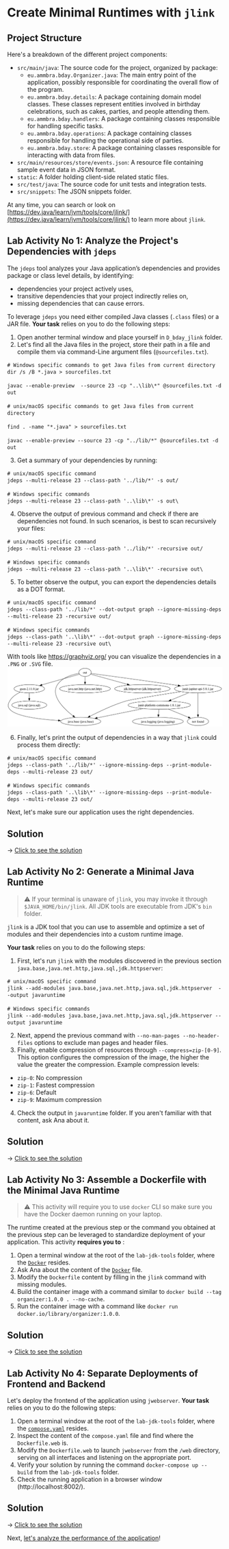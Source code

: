 # Create Minimal Runtimes with `jlink`

## Project Structure

Here's a breakdown of the different project components:

* `src/main/java`: The source code for the project, organized by package:
    * `eu.ammbra.bday.Organizer.java`: The main entry point of the application, possibly responsible for coordinating the overall flow of the program.
    * `eu.ammbra.bday.details`: A package containing domain model classes. These classes represent entities involved in birthday celebrations, such as cakes, parties, and people attending them.
    * `eu.ammbra.bday.handlers`: A package containing classes responsible for handling specific tasks. 
    * `eu.ammbra.bday.operations`: A package containing classes responsible for handling the operational side of parties.
    * `eu.ammbra.bday.store`: A package containing classes responsible for interacting with data from files.
* `src/main/resources/store/events.json`: A resource file containing sample event data in JSON format.
* `static`: A folder holding client-side related static files.
* `src/test/java`: The source code for unit tests and integration tests.
* `src/snippets`: The JSON snippets folder.

At any time, you can search or look on [https://dev.java/learn/jvm/tools/core/jlink/](https://dev.java/learn/jvm/tools/core/jlink/) to learn more about `jlink`.

## **Lab Activity No 1**: Analyze the Project's Dependencies with `jdeps`

The `jdeps` tool analyzes your Java application’s dependencies and provides package or class level details, by identifying:

* dependencies your project actively uses, 
* transitive dependencies that your project indirectly relies on, 
* missing dependencies that can cause errors.

To leverage `jdeps` you need either compiled Java classes (`.class` files) or a JAR file. **Your task** relies on you to do the following steps:

1. Open another terminal window and place yourself in `D_bday_jlink` folder.
2. Let's find all the Java files in the project, store their path in a file and compile them via command-Line argument files (`@sourcefiles.txt`).

```shell
# Windows specific commands to get Java files from current directory
dir /s /B *.java > sourcefiles.txt

javac --enable-preview  --source 23 -cp "..\lib\*" @sourcefiles.txt -d out

# unix/macOS specific commands to get Java files from current directory

find . -name "*.java" > sourcefiles.txt

javac --enable-preview --source 23 -cp "../lib/*" @sourcefiles.txt -d out
```
3. Get a summary of your dependencies by running:

```shell
# unix/macOS specific command
jdeps --multi-release 23 --class-path '../lib/*' -s out/

# Windows specific commands
jdeps --multi-release 23 --class-path '..\lib\*' -s out\
```
4. Observe the output of previous command and check if there are dependencies not found. In such scenarios, is best to scan recursively your files:

```shell
# unix/macOS specific command
jdeps --multi-release 23 --class-path '../lib/*' -recursive out/

# Windows specific commands
jdeps --multi-release 23 --class-path '..\lib\*' -recursive out\
```
5. To better observe the output, you can export the dependencies details as a DOT format.

```shell
# unix/macOS specific command
jdeps --class-path '../lib/*' --dot-output graph --ignore-missing-deps --multi-release 23 -recursive out/

# Windows specific commands
jdeps --class-path '..\lib\*' --dot-output graph --ignore-missing-deps --multi-release 23 -recursive out\
```
With tools like https://graphviz.org/ you can visualize the dependencies in a `.PNG` or `.SVG` file.
![](summary.png)

6. Finally, let's print the output of dependencies in a way that `jlink` could process them directly:

```shell
# unix/macOS specific command
jdeps --class-path '../lib/*' --ignore-missing-deps --print-module-deps --multi-release 23 out/

# Windows specific commands
jdeps --class-path '..\lib\*' --ignore-missing-deps --print-module-deps --multi-release 23 out/
```

Next, let's make sure our application uses the right dependencies.

## Solution

&rarr; [Click to see the solution](SOLUTION.md#lab-activity-no-1-analyze-the-projects-dependencies-with-jdeps)

## **Lab Activity No 2**: Generate a Minimal Java Runtime

> ⚠️ If your terminal is unaware of `jlink`, you may invoke it through `$JAVA_HOME/bin/jlink`. All JDK tools are executable from JDK's `bin` folder.

`jlink` is a JDK tool that you can use to assemble and optimize a set of modules and their dependencies into a custom runtime image.

**Your task** relies on you to do the following steps:

1. First, let's run `jlink` with the modules discovered in the previous section `java.base,java.net.http,java.sql,jdk.httpserver`:

```shell
# unix/macOS specific command
jlink --add-modules java.base,java.net.http,java.sql,jdk.httpserver  --output javaruntime

# Windows specific commands
jlink --add-modules java.base,java.net.http,java.sql,jdk.httpserver --output javaruntime
```

2. Next, append the previous command with `--no-man-pages --no-header-files` options to exclude man pages and header files. 
3. Finally, enable compression of resources through `--compress=zip-[0-9]`. This option configures the compression of the image, the higher the value the greater the compression. 
Example compression levels:

* `zip-0`: No compression
* `zip-1`: Fastest compression
* `zip-6`: Default
* `zip-9`: Maximum compression

4. Check the output in `javaruntime` folder. If you aren't familiar with that content, ask Ana about it.

## Solution

&rarr; [Click to see the solution](SOLUTION.md#lab-activity-no-2-generate-a-minimal-java-runtime)

## **Lab Activity No 3**: Assemble a Dockerfile with the Minimal Java Runtime

> ⚠️ This activity will require you to use `docker` CLI so make sure you have the Docker daemon running on your laptop.

The runtime created at the previous step or the command you obtained at the previous step can be leveraged to standardize deployment of your application.
This activity **requires you to** :

1. Open a terminal window at the root of the `lab-jdk-tools` folder, where the [`Docker`](../Dockerfile) resides.
2. Ask Ana about the content of the [`Docker`](../Dockerfile) file.
3. Modify the `Dockerfile` content by filling in the `jlink` command with missing modules.
4. Build the container image with a command similar to `docker build --tag organizer:1.0.0 . --no-cache`.
5. Run the container image with a command like `docker run docker.io/library/organizer:1.0.0`.

## Solution

&rarr; [Click to see the solution](SOLUTION.md#lab-activity-no-3-assemble-a-dockerfile-with-the-minimal-java-runtime)

## **Lab Activity No 4**: Separate Deployments of Frontend and Backend

Let's deploy the frontend of the application using `jwebserver`. **Your task** relies on you to do the following steps:

1. Open a terminal window at the root of the `lab-jdk-tools` folder, where the [`compose.yaml`](../compose.yaml) resides.
2. Inspect the content of the `compose.yaml` file and find where the `Dockerfile.web` is.
3. Modify the `Dockerfile.web` to launch `jwebserver` from the `/web` directory, serving on all interfaces and listening on the appropriate port.
4. Verify your solution by running the command `docker-compose up --build` from the `lab-jdk-tools` folder.
5. Check the running application in a browser window (http://localhost:8002/).

## Solution

&rarr; [Click to see the solution](SOLUTION.md#lab-activity-no-4-separate-deployments-of-frontend-and-backend)

Next, [let's analyze the performance of the application](../E_bday_jfr/README.md)!


